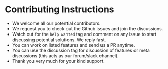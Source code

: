 # Contributing Instructions

* We welcome all our potential contributors.
* We request you to check out the Github issues and join the discussions.
* Watch out for the `help wanted` tag and comment on any issue to start discussing potential solutions. We reply fast.
* You can work on listed features and send us a PR anytime.
* You can use the discussion tag for discussion of features or meta discussions (this acts as our forum/slack channel).
* Thank you very much for your kind support.